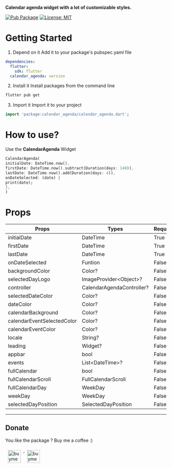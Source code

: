 **Calendar agenda widget with a lot of customizable styles.**

<p align="left">
<a href="https://github.com/sud0su/calendar_agenda"><img src="https://img.shields.io/pub/v/calendar_agenda.svg" alt="Pub Package"></a>
<a href="https://opensource.org/licenses/MIT"><img src="https://img.shields.io/badge/license-MIT-purple.svg" alt="License: MIT"></a>
</p>

# Getting Started

1. Depend on it
Add it to your package's pubspec.yaml file
```yaml
dependencies:
  flutter:
    sdk: flutter
  calendar_agenda: version
```
2. Install it
Install packages from the command line
```sh
flutter pub get
```
3. Import it
Import it to your project
```dart
import 'package:calendar_agenda/calendar_agenda.dart';
```

# How to use?

Use the **CalendarAgenda** Widget
```dart
CalendarAgenda(
initialDate: DateTime.now(),
firstDate: DateTime.now().subtract(Duration(days: 140)),
lastDate: DateTime.now().add(Duration(days: 4)),
onDateSelected: (date) {
print(date);
},
)
```

# Props

| Props  | Types  | Required  | defaultValues  |
| ------------ | ------------ | ------------ |  ------------ |
| initialDate  | DateTime  | True  | |
| firstDate  |  DateTime | True  | |
| lastDate  | DateTime  | True  | |
| onDateSelected  | Funtion  | False  | |
| backgroundColor  | Color?  | False  | |
| selectedDayLogo  | ImageProvider\<Object>?  | False  | |
| controller  | CalendarAgendaController?  | False  | |
| selectedDateColor  | Color?  | False  | Colors.black |
| dateColor  | Color?  | False  | Colors.white |
| calendarBackground  | Color?  | False  |Colors.white |
| calendarEventSelectedColor  | Color?  | False  | Colors.white |
| calendarEventColor  | Color?  | False  | Colors.blue |
| locale  | String?  | False  | 'en' |
| leading  | Widget?  | False  | |
| appbar  | bool  | False  | False |
| events  | List\<DateTime>?  | False  | |
| fullCalendar  | bool  | False  | True |
| fullCalendarScroll  | FullCalendarScroll  | False  |FullCalendarScroll.vertical |
| fullCalendarDay  | WeekDay  | False  | WeekDay.short |
| weekDay  | WeekDay  | False  | WeekDay.short |
| selectedDayPosition  | SelectedDayPosition  | False  | SelectedDayPosition.left |

---

## Donate
You like the package ? Buy me a coffee :)


<a href="https://ko-fi.com/sud0su" target="_blank">
    <img src="https://raw.githubusercontent.com/hacktons/convex_bottom_bar/master/doc/donate-kofi1.png" alt="buymeacoffe" style="vertical-align:top; margin:8px" height="40">
</a>
  
<a href="https://www.buymeacoffee.com/sud0su" target="_blank">
    <img src="https://www.buymeacoffee.com/assets/img/guidelines/download-assets-sm-2.svg" alt="buymeacoffe" style="vertical-align:top; margin:8px" height="40">
</a>
  